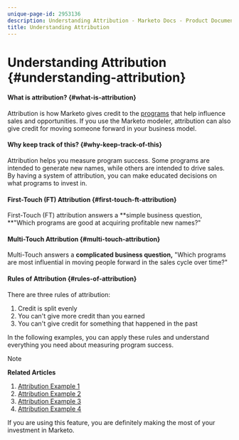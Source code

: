 ```yaml
---
unique-page-id: 2953136
description: Understanding Attribution - Marketo Docs - Product Documentation
title: Understanding Attribution
---
```


# Understanding Attribution {#understanding-attribution}

#### What is attribution? {#what-is-attribution}

Attribution is how Marketo gives credit to the [programs](http://docs.marketo.com/display/DOCS/Programs) that help influence sales and opportunities. If you use the Marketo modeler, attribution can also give credit for moving someone forward in your business model.

#### Why keep track of this? {#why-keep-track-of-this}

Attribution helps you measure program success. Some programs are intended to generate new names, while others are intended to drive sales. By having a system of attribution, you can make educated decisions on what programs to invest in.

#### First-Touch (FT) Attribution {#first-touch-ft-attribution}

First-Touch (FT) attribution answers a **simple business question, **"Which programs are good at acquiring profitable new names?"

#### Multi-Touch Attribution {#multi-touch-attribution}

Multi-Touch answers a **complicated business question,** "Which programs are most influential in moving people forward in the sales cycle over time?"

#### Rules of Attribution {#rules-of-attribution}

There are three rules of attribution:

1. Credit is split evenly
1. You can't give more credit than you earned
1. You can't give credit for something that happened in the past

In the following examples, you can apply these rules and understand everything you need about measuring program success.

>[!NOTE]
>
>**Related Articles**
>
>1. [Attribution Example 1](understanding-attribution/attribution-example-1.md)
>1. [Attribution Example 2](understanding-attribution/attribution-example-2.md)
>1. [Attribution Example 3](understanding-attribution/attribution-example-3.md)
>1. [Attribution Example 4](understanding-attribution/attribution-example-4.md)
>

If you are using this feature, you are definitely making the most of your investment in Marketo. 